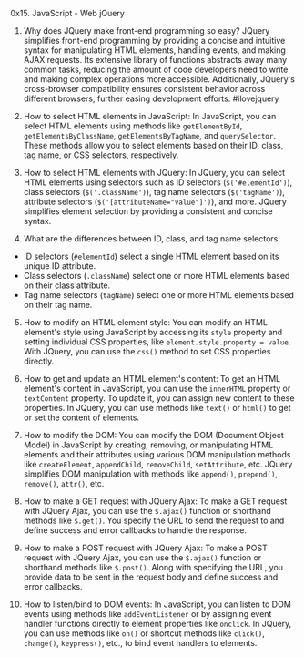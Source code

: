 0x15. JavaScript - Web jQuery

1. Why does JQuery make front-end programming so easy?
JQuery simplifies front-end programming by providing a concise and intuitive syntax for manipulating HTML elements, handling events, and making AJAX requests. Its extensive library of functions abstracts away many common tasks, reducing the amount of code developers need to write and making complex operations more accessible. Additionally, JQuery's cross-browser compatibility ensures consistent behavior across different browsers, further easing development efforts. #ilovejquery

2. How to select HTML elements in JavaScript:
In JavaScript, you can select HTML elements using methods like `getElementById`, `getElementsByClassName`, `getElementsByTagName`, and `querySelector`. These methods allow you to select elements based on their ID, class, tag name, or CSS selectors, respectively.

3. How to select HTML elements with JQuery:
In JQuery, you can select HTML elements using selectors such as ID selectors (`$('#elementId')`), class selectors (`$('.className')`), tag name selectors (`$('tagName')`), attribute selectors (`$('[attributeName="value"]')`), and more. JQuery simplifies element selection by providing a consistent and concise syntax.

4. What are the differences between ID, class, and tag name selectors:
- ID selectors (`#elementId`) select a single HTML element based on its unique ID attribute.
- Class selectors (`.className`) select one or more HTML elements based on their class attribute.
- Tag name selectors (`tagName`) select one or more HTML elements based on their tag name.

5. How to modify an HTML element style:
You can modify an HTML element's style using JavaScript by accessing its `style` property and setting individual CSS properties, like `element.style.property = value`. With JQuery, you can use the `css()` method to set CSS properties directly.

6. How to get and update an HTML element's content:
To get an HTML element's content in JavaScript, you can use the `innerHTML` property or `textContent` property. To update it, you can assign new content to these properties. In JQuery, you can use methods like `text()` or `html()` to get or set the content of elements.

7. How to modify the DOM:
You can modify the DOM (Document Object Model) in JavaScript by creating, removing, or manipulating HTML elements and their attributes using various DOM manipulation methods like `createElement`, `appendChild`, `removeChild`, `setAttribute`, etc. JQuery simplifies DOM manipulation with methods like `append()`, `prepend()`, `remove()`, `attr()`, etc.

8. How to make a GET request with JQuery Ajax:
To make a GET request with JQuery Ajax, you can use the `$.ajax()` function or shorthand methods like `$.get()`. You specify the URL to send the request to and define success and error callbacks to handle the response.

9. How to make a POST request with JQuery Ajax:
To make a POST request with JQuery Ajax, you can use the `$.ajax()` function or shorthand methods like `$.post()`. Along with specifying the URL, you provide data to be sent in the request body and define success and error callbacks.

10. How to listen/bind to DOM events:
In JavaScript, you can listen to DOM events using methods like `addEventListener` or by assigning event handler functions directly to element properties like `onclick`. In JQuery, you can use methods like `on()` or shortcut methods like `click()`, `change()`, `keypress()`, etc., to bind event handlers to elements.